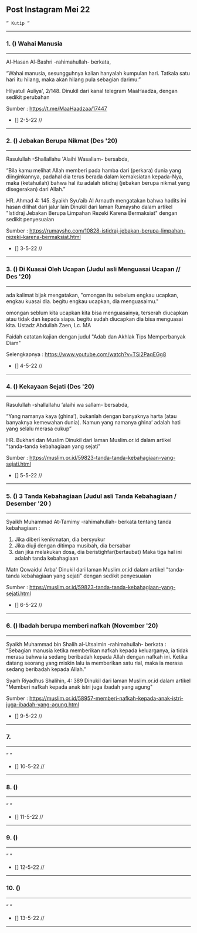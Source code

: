 ## Post Instagram Mei 22
```
“ Kutip ˮ
```
___

### 1. () Wahai Manusia 
___
Al-Hasan Al-Bashri -rahimahullah- berkata,

“Wahai manusia, sesungguhnya kalian hanyalah kumpulan hari. Tatkala satu hari itu hilang, maka akan hilang pula sebagian darimu.ˮ
 
Hilyatull Auliya', 2/148.
Dinukil dari kanal telegram MaaHaadza, dengan sedikit perubahan

Sumber : https://t.me/MaaHaadzaa/17447

- [] 2-5-22 // 

___

### 2. () Jebakan Berupa Nikmat (Des '20)
___
Rasulullah -Shallallahu 'Alaihi Wasallam- bersabda,

“Bila kamu melihat Allah memberi pada hamba dari (perkara) dunia yang diinginkannya, padahal dia terus berada dalam kemaksiatan kepada-Nya, maka (ketahuilah) bahwa hal itu adalah istidraj (jebakan berupa nikmat yang disegerakan) dari Allah.”

HR. Ahmad 4: 145. Syaikh Syu’aib Al Arnauth mengatakan bahwa hadits ini hasan dilihat dari jalur lain
Dinukil dari laman Rumaysho dalam artikel "Istidraj Jebakan Berupa Limpahan Rezeki Karena Bermaksiat" dengan sedikit penyesuaian

Sumber :
https://rumaysho.com/10828-istidraj-jebakan-berupa-limpahan-rezeki-karena-bermaksiat.html

- [] 3-5-22 // 

___

### 3. () Di Kuasai Oleh Ucapan (Judul asli Menguasai Ucapan // Des '20)
___

ada kalimat bijak mengatakan,
"omongan itu sebelum engkau ucapkan, engkau kuasai dia.
begitu engkau ucapkan, dia menguasaimu."

omongan seblum kita ucapkan kita bisa menguasainya, terserah diucapkan atau tidak dan kepada siapa.
begitu sudah diucapkan dia bisa menguasai kita.
Ustadz Abdullah Zaen, Lc. MA 

Faidah catatan kajian dengan judul "Adab dan Akhlak Tips Memperbanyak Diam"

Selengkapnya :
https://www.youtube.com/watch?v=TSi2PaqEGg8

- [] 4-5-22 // 

___

### 4. () Kekayaan Sejati (Des '20)
___
Rasulullah -shallallahu ‘alaihi wa sallam- bersabda,

“Yang namanya kaya (ghina’), bukanlah dengan banyaknya harta (atau banyaknya kemewahan dunia). Namun yang namanya ghina’ adalah hati yang selalu merasa cukupˮ

HR. Bukhari dan Muslim
Dinukil dari laman Muslim.or.id dalam artikel "tanda-tanda kebahagiaan yang sejati"

Sumber : https://muslim.or.id/59823-tanda-tanda-kebahagiaan-yang-sejati.html

- [] 5-5-22 // 

___

### 5. () 3 Tanda Kebahagiaan (Judul asli Tanda Kebahagiaan / Desember '20 )
___
Syaikh Muhammad At-Tamimy -rahimahullah- berkata tentang tanda kebahagiaan :

1. Jika diberi kenikmatan, dia bersyukur
2. Jika diuji dengan ditimpa musibah, dia bersabar
3. dan jika melakukan dosa, dia beristighfar(bertaubat)
   Maka tiga hal ini adalah tanda kebahagiaan

Matn Qowaidul Arba'
Dinukil dari laman Muslim.or.id dalam artikel "tanda-tanda kebahagiaan yang sejati" dengan sedikit penyesuaian

Sumber : https://muslim.or.id/59823-tanda-tanda-kebahagiaan-yang-sejati.html

- [] 6-5-22 // 

___

### 6. () Ibadah berupa memberi nafkah (November '20)
___
Syaikh Muhammad bin Shalih al-Utsaimin -rahimahullah- berkata :
“Sebagian manusia ketika memberikan nafkah kepada keluarganya, ia tidak merasa bahwa ia sedang beribadah kepada Allah dengan nafkah ini. Ketika datang seorang yang miskin lalu ia memberikan satu rial, maka ia merasa sedang beribadah kepada Allah.”

Syarh Riyadhus Shalihin, 4: 389
Dinukil dari laman Muslim.or.id dalam artikel "Memberi nafkah kepada anak istri juga ibadah yang agung"

Sumber :
https://muslim.or.id/58957-memberi-nafkah-kepada-anak-istri-juga-ibadah-yang-agung.html

- [] 9-5-22 // 

___

### 7. 
___

“ ˮ

- [] 10-5-22 // 

___

### 8. () 
___

“ ˮ

- [] 11-5-22 // 

___

### 9. ()
___

“ ˮ

- [] 12-5-22 // 

___

### 10. ()
___

“ ˮ

- [] 13-5-22 // 

___

